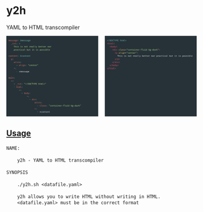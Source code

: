 # y2h

YAML to HTML transcompiler

![sample](./docs/sample.png)

## [Usage](./docs/README.md)
```
NAME:

	y2h - YAML to HTML transcompiler

SYNOPSIS

	./y2h.sh <datafile.yaml>

	y2h allows you to write HTML without writing in HTML.
	<datafile.yaml> must be in the correct format
```
